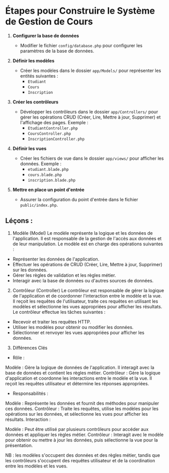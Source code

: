 # Étapes pour Construire le Système de Gestion de Cours

1. **Configurer la base de données**
   - Modifier le fichier `config/database.php` pour configurer les paramètres de la base de données.

2. **Définir les modèles**
   - Créer les modèles dans le dossier `app/Models/` pour représenter les entités suivantes :
     - `Etudiant`
     - `Cours`
     - `Inscription`

3. **Créer les contrôleurs**
   - Développer les contrôleurs dans le dossier `app/Controllers/` pour gérer les opérations CRUD (Créer, Lire, Mettre à jour, Supprimer) et l'affichage des pages. Exemple :
     - `EtudiantController.php`
     - `CoursController.php`
     - `InscriptionController.php`

4. **Définir les vues**
   - Créer les fichiers de vue dans le dossier `app/views/` pour afficher les données. Exemple :
     - `etudiant.blade.php`
     - `cours.blade.php`
     - `inscription.blade.php`


5. **Mettre en place un point d'entrée**
   - Assurer la configuration du point d'entrée dans le fichier `public/index.php`.



## Léçons :

1. Modèle (Model)
Le modèle représente la logique et les données de l'application. Il est responsable de la gestion de l'accès aux données et de leur manipulation. Le modèle est en charge des opérations suivantes :

- Représenter les données de l'application.
- Effectuer les opérations de CRUD (Créer, Lire, Mettre à jour, Supprimer) sur les données.
- Gérer les règles de validation et les règles métier.
- Interagir avec la base de données ou d'autres sources de données.



2. Contrôleur (Controller)
Le contrôleur est responsable de gérer la logique de l'application et de coordonner l'interaction entre le modèle et la vue. Il reçoit les requêtes de l'utilisateur, traite ces requêtes en utilisant les modèles et sélectionne les vues appropriées pour afficher les résultats. Le contrôleur effectue les tâches suivantes :

- Recevoir et traiter les requêtes HTTP.
- Utiliser les modèles pour obtenir ou modifier les données.
- Sélectionner et renvoyer les vues appropriées pour afficher les données.


3. Différences Clés

* Rôle :

Modèle : Gère la logique de données de l'application. Il interagit avec la base de données et contient les règles métier.
Contrôleur : Gère la logique d'application et coordonne les interactions entre le modèle et la vue. Il reçoit les requêtes utilisateur et détermine les réponses appropriées.

* Responsabilités :

Modèle : Représente les données et fournit des méthodes pour manipuler ces données.
Contrôleur : Traite les requêtes, utilise les modèles pour les opérations sur les données, et sélectionne les vues pour afficher les résultats.
Interaction :

Modèle : Peut être utilisé par plusieurs contrôleurs pour accéder aux données et appliquer les règles métier.
Contrôleur : Interagit avec le modèle pour obtenir ou mettre à jour les données, puis sélectionne la vue pour la présentation.

NB : les modèles s'occupent des données et des règles métier, tandis que les contrôleurs s'occupent des requêtes utilisateur et de la coordination entre les modèles et les vues.

